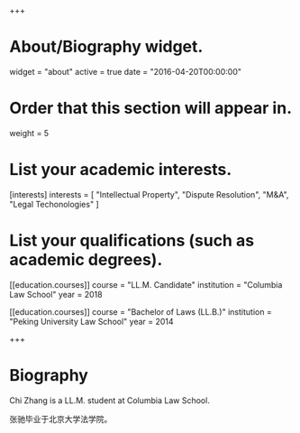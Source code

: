 +++
# About/Biography widget.
widget = "about"
active = true
date = "2016-04-20T00:00:00"

# Order that this section will appear in.
weight = 5

# List your academic interests.
[interests]
  interests = [ "Intellectual Property",
    "Dispute Resolution",
    "M&A",
    "Legal Techonologies"
  ]

# List your qualifications (such as academic degrees).
[[education.courses]]
  course = "LL.M. Candidate"
  institution = "Columbia Law School"
  year = 2018

[[education.courses]]
  course = "Bachelor of Laws (LL.B.)"
  institution = "Peking University Law School"
  year = 2014

+++

# Biography

Chi Zhang is a LL.M. student at Columbia Law School.

张驰毕业于北京大学法学院。
